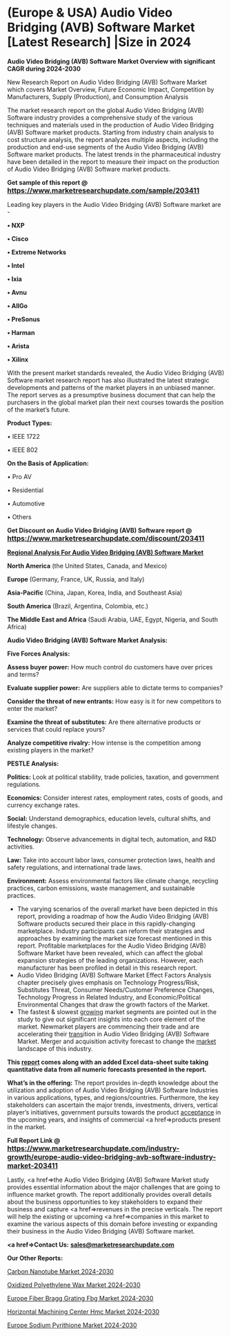 # (Europe & USA) Audio Video Bridging (AVB) Software Market [Latest Research] |Size in 2024

<strong>Audio Video Bridging (AVB) Software Market Overview with significant CAGR during 2024-2030</strong>

New Research Report on Audio Video Bridging (AVB) Software Market which covers Market Overview, Future Economic Impact, Competition by Manufacturers, Supply (Production), and Consumption Analysis

The market research report on the global Audio Video Bridging (AVB) Software industry provides a comprehensive study of the various techniques and materials used in the production of Audio Video Bridging (AVB) Software market products. Starting from industry chain analysis to cost structure analysis, the report analyzes multiple aspects, including the production and end-use segments of the Audio Video Bridging (AVB) Software market products. The latest trends in the pharmaceutical industry have been detailed in the report to measure their impact on the production of Audio Video Bridging (AVB) Software market products.

<strong>Get sample of this report @ <a href=https://www.marketresearchupdate.com/sample/203411><font size=3 color=#0000ff>https://www.marketresearchupdate.com/sample/203411</font></a></strong>

Leading key players in the Audio Video Bridging (AVB) Software market are -

<strong>• NXP

• Cisco

• Extreme Networks

• Intel

• Ixia

• Avnu

• AllGo

• PreSonus

• Harman

• Arista

• Xilinx</strong>

With the present market standards revealed, the Audio Video Bridging (AVB) Software market research report has also illustrated the latest strategic developments and patterns of the market players in an unbiased manner. The report serves as a presumptive business document that can help the purchasers in the global market plan their next courses towards the position of the market’s future.

<strong>Product Types:</strong>

• IEEE 1722

• IEEE 802

<strong>On the Basis of Application:</strong>

• Pro AV

• Residential

• Automotive

• Others

<strong>Get Discount on Audio Video Bridging (AVB) Software report @ <a href=https://www.marketresearchupdate.com/discount/203411><font size=3 color=#0000ff>https://www.marketresearchupdate.com/discount/203411</font></a></strong>

<strong><u><b>Regional Analysis For Audio Video Bridging (AVB) Software Market</b></u></strong>

<strong><b>North America</b></strong> (the United States, Canada, and Mexico)

<strong><b>Europe </b></strong>(Germany, France, UK, Russia, and Italy)

<strong><b>Asia-Pacific</b></strong> (China, Japan, Korea, India, and Southeast Asia)

<strong><b>South America</b></strong> (Brazil, Argentina, Colombia, etc.)

<strong><b>The Middle East and Africa</b></strong> (Saudi Arabia, UAE, Egypt, Nigeria, and South Africa)

<strong>Audio Video Bridging (AVB) Software Market Analysis:</strong>

<strong>Five Forces Analysis:</strong>

<strong>Assess buyer power:</strong> How much control do customers have over prices and terms?

<strong>Evaluate supplier power:</strong> Are suppliers able to dictate terms to companies?

<strong>Consider the threat of new entrants:</strong> How easy is it for new competitors to enter the market?

<strong>Examine the threat of substitutes:</strong> Are there alternative products or services that could replace yours?

<strong>Analyze competitive rivalry:</strong> How intense is the competition among existing players in the market?

<strong>PESTLE Analysis:</strong>

<strong>Politics:</strong> Look at political stability, trade policies, taxation, and government regulations.

<strong>Economics:</strong> Consider interest rates, employment rates, costs of goods, and currency exchange rates.

<strong>Social:</strong> Understand demographics, education levels, cultural shifts, and lifestyle changes.

<strong>Technology:</strong> Observe advancements in digital tech, automation, and R&D activities.

<strong>Law:</strong> Take into account labor laws, consumer protection laws, health and safety regulations, and international trade laws.

<strong>Environment:</strong> Assess environmental factors like climate change, recycling practices, carbon emissions, waste management, and sustainable practices.

<ul>
  <li>The varying scenarios of the overall market have been depicted in this report, providing a roadmap of how the Audio Video Bridging (AVB) Software products secured their place in this rapidly-changing marketplace. Industry participants can reform their strategies and approaches by examining the market size forecast mentioned in this report. Profitable marketplaces for the Audio Video Bridging (AVB) Software Market have been revealed, which can affect the global expansion strategies of the leading organizations. However, each manufacturer has been profiled in detail in this research report.</li>
  <li>Audio Video Bridging (AVB) Software Market Effect Factors Analysis chapter precisely gives emphasis on Technology Progress/Risk, Substitutes Threat, Consumer Needs/Customer Preference Changes, Technology Progress in Related Industry, and Economic/Political Environmental Changes that draw the growth factors of the Market.</li>
  <li>The fastest &amp; slowest <a href=ASDF991299>growing</a> market segments are pointed out in the study to give out significant insights into each core element of the market. Newmarket players are commencing their trade and are accelerating their <a href=>trans</a>ition in Audio Video Bridging (AVB) Software Market. Merger and acquisition activity forecast to change the <a href=>market</a> landscape of this industry.</li>
</ul>
<strong>This <a href=>report</a> comes along with an added Excel data-sheet suite taking quantitative data from all numeric forecasts presented in the report.</strong>

<strong>What’s in the offering:</strong> The report provides in-depth knowledge about the utilization and adoption of Audio Video Bridging (AVB) Software Industries in various applications, types, and regions/countries. Furthermore, the key stakeholders can ascertain the major trends, investments, drivers, vertical player’s initiatives, government pursuits towards the product <a href=ASDF881288>acceptance</a> in the upcoming years, and insights of commercial <a href=>products</a> present in the market.

<strong>Full Report Link @ <a href=https://www.marketresearchupdate.com/industry-growth/europe-audio-video-bridging-avb-software-industry-market-203411><font size=3 color=#0000ff>https://www.marketresearchupdate.com/industry-growth/europe-audio-video-bridging-avb-software-industry-market-203411</font></a></strong>

Lastly, <a href=>the</a> Audio Video Bridging (AVB) Software Market study provides essential information about the major challenges that are going to influence market growth. The report additionally provides overall details about the business opportunities to key stakeholders to expand their business and capture <a href=>revenues</a> in the precise verticals. The report will help the existing or upcoming <a href=>companies</a> in this market to examine the various aspects of this domain before investing or expanding their business in the Audio Video Bridging (AVB) Software market.

<strong><a href=><strong>Contact Us:</strong></a></strong>
<strong>sales@marketresearchupdate.com</strong>

<strong>Our Other Reports:</strong>

<a href=https://www.linkedin.com/pulse/carbon-nanotube-market-opportunities-stay-ahead>Carbon Nanotube Market 2024-2030</a>

<a href=https://www.linkedin.com/pulse/oxidized-polyethylene-wax-market-size-trends>Oxidized Polyethylene Wax Market 2024-2030</a>

<a href=https://www.linkedin.com/pulse/europe-fiber-bragg-grating-fbg-market-2023-manufacturers>Europe Fiber Bragg Grating Fbg Market 2024-2030</a>

<a href=https://www.linkedin.com/pulse/horizontal-machining-center-hmc-market-2029-rykaf/>Horizontal Machining Center Hmc Market 2024-2030</a>

<a href=https://www.linkedin.com/pulse/europe-sodium-pyrithione-market-research-dhcof/>Europe Sodium Pyrithione Market 2024-2030</a>
